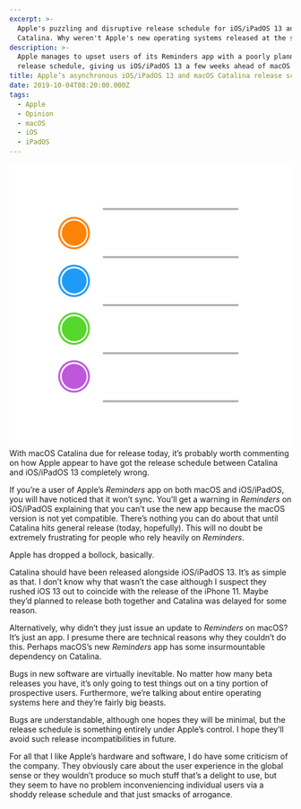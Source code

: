 ```yaml
---
excerpt: >-
  Apple's puzzling and disruptive release schedule for iOS/iPadOS 13 and macOS
  Catalina. Why weren't Apple's new operating systems released at the same time?
description: >-
  Apple manages to upset users of its Reminders app with a poorly planned
  release schedule, giving us iOS/iPadOS 13 a few weeks ahead of macOS Catalina.
title: Apple’s asynchronous iOS/iPadOS 13 and macOS Catalina release schedule
date: 2019-10-04T08:20:00.000Z
tags:
  - Apple
  - Opinion
  - macOS
  - iOS
  - iPadOS
---
```

![Apple's Reminders app icon.](/assets/images/posts/2019/10/2019-10-04-reminders-icon.png "class=s33 left|@itemprop=image")With macOS Catalina due for release today, it’s probably worth commenting on how Apple appear to have got the release schedule between Catalina and iOS/iPadOS 13 completely wrong.

If you’re a user of Apple’s _Reminders_ app on both macOS and iOS/iPadOS, you will have noticed that it won’t sync. You’ll get a warning in _Reminders_ on iOS/iPadOS explaining that you can’t use the new app because the macOS version is not yet compatible. There’s nothing you can do about that until Catalina hits general release (today, hopefully). This will no doubt be extremely frustrating for people who rely heavily on _Reminders_.

Apple has dropped a bollock, basically.

Catalina should have been released alongside iOS/iPadOS 13. It’s as simple as that. I don’t know why that wasn’t the case although I suspect they rushed iOS 13 out to coincide with the release of the iPhone 11. Maybe they’d planned to release both together and Catalina was delayed for some reason.

Alternatively, why didn’t they just issue an update to _Reminders_ on macOS? It’s just an app. I presume there are technical reasons why they couldn’t do this. Perhaps macOS’s new _Reminders_ app has some insurmountable dependency on Catalina.

Bugs in new software are virtually inevitable. No matter how many beta releases you have, it’s only going to test things out on a tiny portion of prospective users. Furthermore, we’re talking about entire operating systems here and they’re fairly big beasts. 

Bugs are understandable, although one hopes they will be minimal, but the release schedule is something entirely under Apple’s control. I hope they’ll avoid such release incompatibilities in future.

For all that I like Apple’s hardware and software, I do have some criticism of the company. They obviously care about the user experience in the global sense or they wouldn’t produce so much stuff that’s a delight to use, but they seem to have no problem inconveniencing individual users via a shoddy release schedule and that just smacks of arrogance.

